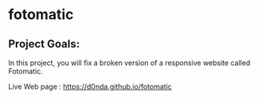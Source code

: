 # fotomatic
## Project Goals:
  In this project, you will fix a broken version of a responsive website called Fotomatic.
  
Live Web page :  https://d0nda.github.io/fotomatic
